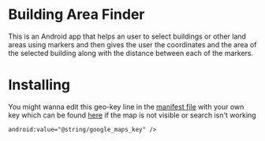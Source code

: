 # Building Area Finder
This is an Android app that helps an user to select buildings or other land areas using markers and then gives the user the coordinates and the area of the selected building along with the distance between each of the markers.

# Installing

You might wanna edit this geo-key line in the [manifest file](https://github.com/nobodyme/Buildingareafinder/blob/master/app/src/main/AndroidManifest.xml) with your own key which can be found [here](https://developers.google.com/maps/documentation/android-api/signup) if the map is not visible or search isn't working

`android:value="@string/google_maps_key" />`

